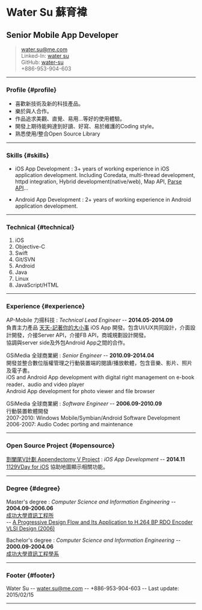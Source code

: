 #  Water Su 蘇育褘 
## Senior Mobile App Developer

> [water.su@me.com](mailto:water.su@me.com)  
> Linked-In: [water su](http://tw.linkedin.com/in/watersu)    
> GitHub: [water-su](https://github.com/water-su)  
> +886-953-904-603  

------

### Profile {#profile}
* 喜歡新技術及新的科技產品。
* 樂於與人合作。
* 作品追求美觀、直覺、易用...等好的使用體驗。
* 開發上期待能夠達到好讀、好寫、易於維護的Coding style。
* 熟悉使用/整合Open Source Library

------

### Skills {#skills}

* iOS App Development
  : 3+ years of working experience in iOS application development. Including Coredata, multi-thread development, httpd integration, Hybrid development(native/web), Map API, [Parse API](https://parse.com)...

* Android App Development
  : 2+ years of working experience in Android application development.


-------

### Technical {#technical}

1. iOS
2. Objective-C
3. Swift
4. Git/SVN
6. Android
7. Java
8. Linux
9. JavaScript/HTML

------

### Experience {#experience}

AP-Mobile 力揚科技
: *Technical Lead Engineer*
   -- __2014.05-2014.09__  
  負責主力產品 [天天-記著你的大小事](http://lovelyday.cc) iOS App 開發。包含UI/UX共同設計，介面設計開發，介接Server API，介接FB API，商城規劃設計開發。  
  協調與server side及外包Android App之間的合作。  


GSiMedia 全球商業網
: *Senior Engineer*
   -- __2010.09-2014.04__  
  開發並整合數位版權管理之行動裝置端的閱讀/播放軟體，包含音樂、影片、照片及電子書。  
  iOS and Android App development with digital right management on e-book reader、audio and video player  
  Android App development for photo viewer and file browser  
  

GSiMedia 全球商業網
: *Software Engineer*
   -- __2006.09-2010.09__  
  行動裝置軟體開發  
  2007-2010: Windows Mobile/Symbian/Android Software Development  
  2006-2007: Audio Codec porting and maintenance  

------

### Open Source Project {#opensource}
[割闌尾V計劃 Appendectomy V Project](http://1129vday.tw)
: *iOS App Development*
   -- __2014.11__  
  [1129VDay for iOS](https://github.com/appy-tw/1129ios) 協助地圖顯示相關功能。



------

### Degree {#degree}

Master's degree
: *Computer Science and Information Engineering*
   -- __2004.09-2006.06__  
  [成功大學資訊工程所](http://www.csie.ncku.edu.tw/ncku_csie/)  
   -- [A Progressive Design Flow and Its Application to H.264 BP RDO Encoder VLSI Design (2006)](http://etds.lib.ncku.edu.tw/etdservice/view_metadata?etdun=U0026-0812200912092275)

Bachelor's degree
: *Computer Science and Information Engineering*
   -- __2000.09-2004.06__  
  [成功大學資訊工程學系](http://www.csie.ncku.edu.tw/ncku_csie/)

------

### Footer {#footer}

Water Su -- [water.su@me.com](mailto:water.su@me.com) -- +886-953-904-603 -- Last update: 2015/02/15

------
